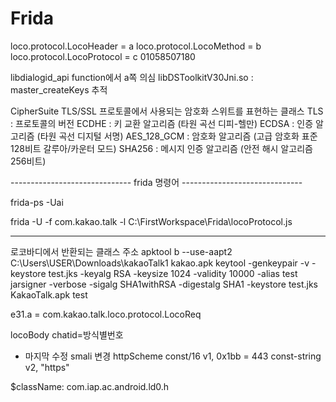 # Frida

loco.protocol.LocoHeader = a
loco.protocol.LocoMethod = b
loco.protocol.LocoProtocol = c
01058507180

libdialogid_api function에서 a쪽 의심
libDSToolkitV30Jni.so : master_createKeys 추적

CipherSuite  TLS/SSL 프로토콜에서 사용되는 암호화 스위트를 표현하는 클래스
TLS : 프로토콜의 버전
ECDHE : 키 교환 알고리즘 (타원 곡선 디피-헬만)
ECDSA : 인증 알고리즘 (타원 곡선 디지털 서명)
AES_128_GCM : 암호화 알고리즘 (고급 암호화 표준 128비트 갈루아/카운터 모드)
SHA256 : 메시지 인증 알고리즘 (안전 해시 알고리즘 256비트)

------------------------------     frida 명령어     ------------------------------

frida-ps -Uai

frida -U -f com.kakao.talk -l C:\FirstWorkspace\Frida\locoProtocol.js

---------------------------------------------------------------------------------

로코바디에서 반환되는 클래스 주소
apktool b --use-aapt2 C:\Users\USER\Downloads\kakaoTalk1 kakao.apk
keytool -genkeypair -v -keystore test.jks -keyalg RSA -keysize 1024 -validity 10000 -alias test
jarsigner -verbose -sigalg SHA1withRSA -digestalg SHA1 -keystore test.jks KakaoTalk.apk test

e31.a = com.kakao.talk.loco.protocol.LocoReq

locoBody chatid=방식별번호

- 마지막 수정 
smali 변경 httpScheme 
const/16 v1, 0x1bb = 443 
const-string v2, "https" 

$className: com.iap.ac.android.ld0.h 

